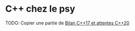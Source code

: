 C++ chez le psy
===============

TODO: Copier une partie de [Bilan C++17 et attentes C++20](2016_n5_Bilan-Cpp17-et-attentes-Cpp20.md) 
